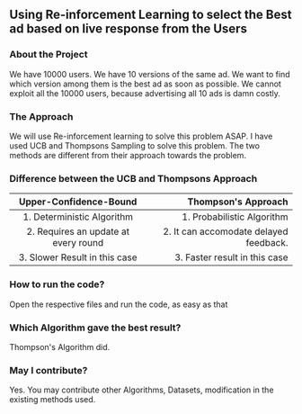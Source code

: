 ## Using Re-inforcement Learning to select the Best ad based on live response from the Users

### About the Project

We have 10000 users. We have 10 versions of the same ad. We want to find which version among them is the best ad as soon as possible. We cannot exploit all the 10000 users, because advertising all 10 ads is damn costly.

### The Approach

We will use Re-inforcement learning to solve this problem ASAP. I have used UCB and Thompsons Sampling to solve this problem. The two methods are different from their approach towards the problem. 

### Difference between the UCB and Thompsons Approach

| Upper-Confidence-Bound | Thompson's Approach|
|:--------:| -------------:|
| 1. Deterministic Algorithm| 1. Probabilistic Algorithm |
|2. Requires an update at every round|2. It can accomodate delayed feedback.|
|3. Slower Result in this case | 3. Faster result in this case |

### How to run the code?
Open the respective files and run the code, as easy as that

### Which Algorithm gave the best result?
Thompson's Algorithm did.

### May I contribute?
Yes. You may contribute other Algorithms, Datasets, modification in the existing methods used.
